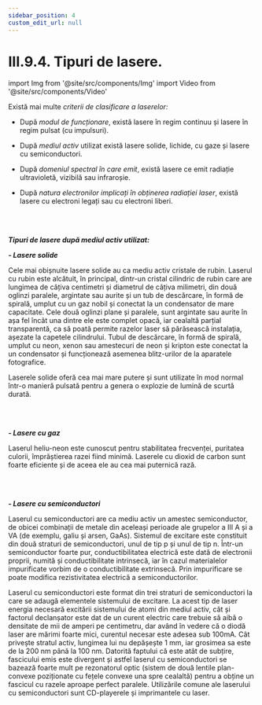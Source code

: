 ```yaml
---
sidebar_position: 4
custom_edit_url: null
---
```


# III.9.4. Tipuri de lasere.





import Img from '@site/src/components/Img'
import Video from '@site/src/components/Video'




<div class="alert alert--primary" role="alert">

Există mai multe _criterii de clasificare a laserelor:_

- După _modul de funcționare_, există lasere în regim continuu și lasere în regim pulsat (cu impulsuri).

- După _mediul activ_ utilizat există lasere solide, lichide, cu gaze și lasere cu semiconductori.

- După _domeniul spectral în care emit_, există lasere ce emit radiație ultravioletă, vizibilă sau infraroșie.

- După _natura electronilor implicați în obținerea radiației laser_, există lasere cu electroni legați sau cu electroni liberi.



</div>

<br></br>




<div class="alert alert--primary" role="alert">


***Tipuri de lasere după mediul activ utilizat:***

***- Lasere solide***

Cele mai obișnuite lasere solide au ca mediu activ cristale de rubin. Laserul cu rubin este alcătuit, în principal, dintr-un cristal cilindric de rubin care are lungimea de câțiva centimetri și diametrul de câțiva milimetri, din două oglinzi paralele, argintate sau aurite și un tub de descărcare, în formă de spirală, umplut cu un gaz nobil și conectat la un condensator de mare capacitate. Cele două oglinzi plane și paralele, sunt argintate sau aurite în așa fel încât una dintre ele este complet opacă, iar cealaltă parțial transparentă, ca să poată permite razelor laser să părăsească instalația, așezate la capetele cilindrului. Tubul de descărcare, în formă de spirală, umplut cu neon, xenon sau amestecuri de neon și kripton este conectat la un condensator și funcționează asemenea blitz-urilor de la aparatele fotografice.

Laserele solide oferă cea mai mare putere și sunt utilizate în mod normal într-o manieră pulsată pentru a genera o explozie de lumină de scurtă durată.


<br></br>

***- Lasere cu gaz***

Laserul heliu-neon este cunoscut pentru stabilitatea frecvenței, puritatea culorii, împrăștierea razei fiind minimă.
Laserele cu dioxid de carbon sunt foarte eficiente și de aceea ele au cea mai puternică rază.

<br></br>


***- Lasere cu semiconductori***

Laserul cu semiconductori are ca mediu activ un amestec semiconductor, de obicei combinații de metale din aceleași perioade ale grupelor a III A și a VA (de exemplu, galiu și arsen, GaAs). Sistemul de excitare este constituit din două straturi de semiconductori, unul de tip p și unul de tip n. Într-un semiconductor foarte pur, conductibilitatea electrică este dată de electronii proprii, numită și conductibilitate intrinsecă, iar în cazul materialelor impurificate vorbim de o conductibilitate extrinsecă. Prin impurificare se poate modifica rezistivitatea electrică a semiconductorilor. 

Laserul cu semiconductori este format din trei straturi de semiconductori la care se adaugă elementele sistemului de excitare. La acest tip de laser energia necesară excitării sistemului de atomi din mediul activ, cât și factorul declanșator este dat de un curent electric care trebuie să aibă o densitate de mii de amperi pe centimetru, dar având în vedere că o diodă laser are mărimi foarte mici, curentul necesar este adesea sub 100mA. Cât privește stratul activ, lungimea lui nu depășește 1 mm, iar grosimea sa este de la 200 nm până la 100 nm. Datorită faptului că este atât de subțire, fascicului emis este divergent  și astfel laserul cu semiconductori se bazează foarte mult pe rezonatorul optic (sistem de două lentile plan-convexe poziționate cu fețele convexe una spre cealaltă) pentru a obține un fascicul cu razele aproape perfect paralele. Utilizările comune ale laserului cu semiconductori sunt CD-playerele și imprimantele cu laser.





</div>


